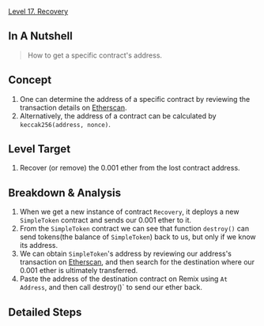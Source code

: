 [Level 17. Recovery](https://ethernaut.openzeppelin.com/level/0xAF98ab8F2e2B24F42C661ed023237f5B7acAB048)

## In A Nutshell

> How to get a specific contract's address.

## Concept

1. One can determine the address of a specific contract by reviewing the transaction details on [Etherscan](https://etherscan.io/).
2. Alternatively, the address of a contract can be calculated by `keccak256(address, nonce)`.

## Level Target

1. Recover (or remove) the 0.001 ether from the lost contract address.

## Breakdown & Analysis

1. When we get a new instance of contract `Recovery`, it deploys a new `SimpleToken` contract and sends our 0.001 ether to it.
2. From the `SimpleToken` contract we can see that function `destroy()` can send tokens(the balance of `SimpleToken`) back to us, but only if we know its address.
3. We can obtain `SimpleToken`'s address by reviewing our address's transaction on [Etherscan](https://etherscan.io/), and then search for the destination where our 0.001 ether is ultimately transferred.
4. Paste the address of the destination contract on Remix using `At Address`, and then call destroy()` to send our ether back.

## Detailed Steps



